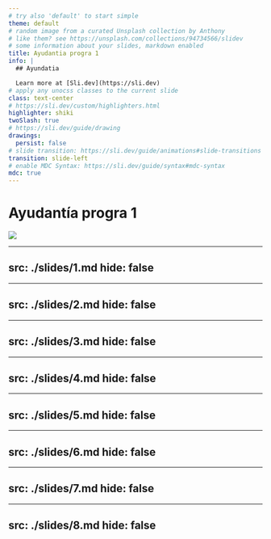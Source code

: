 ```yaml
---
# try also 'default' to start simple
theme: default
# random image from a curated Unsplash collection by Anthony
# like them? see https://unsplash.com/collections/94734566/slidev
# some information about your slides, markdown enabled
title: Ayudantia progra 1
info: |
  ## Ayundatia

  Learn more at [Sli.dev](https://sli.dev)
# apply any unocss classes to the current slide
class: text-center
# https://sli.dev/custom/highlighters.html
highlighter: shiki
twoSlash: true
# https://sli.dev/guide/drawing
drawings:
  persist: false
# slide transition: https://sli.dev/guide/animations#slide-transitions
transition: slide-left
# enable MDC Syntax: https://sli.dev/guide/syntax#mdc-syntax
mdc: true
---
```


# Ayudantía progra 1


<img  class='absolute top-0 right-2 size-32 object-cover top-2 rounded-md'  src='https://media.tenor.com/DimzPZMypFcAAAAM/laptop.gif'/>

---
src: ./slides/1.md
hide: false
---
---
src: ./slides/2.md
hide: false
---
---
src: ./slides/3.md
hide: false
---
---
src: ./slides/4.md
hide: false
---
---
src: ./slides/5.md
hide: false
---
---
src: ./slides/6.md
hide: false
---
---
src: ./slides/7.md
hide: false
---
---
src: ./slides/8.md
hide: false
---
